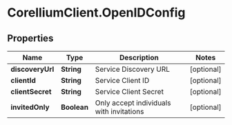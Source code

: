 # CorelliumClient.OpenIDConfig

## Properties

Name | Type | Description | Notes
------------ | ------------- | ------------- | -------------
**discoveryUrl** | **String** | Service Discovery URL | [optional] 
**clientId** | **String** | Service Client ID | [optional] 
**clientSecret** | **String** | Service Client Secret | [optional] 
**invitedOnly** | **Boolean** | Only accept individuals with invitations | [optional] 


